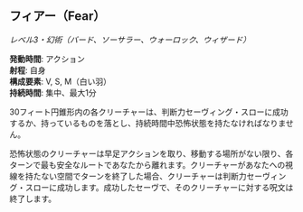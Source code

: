 ## フィアー（Fear）
*レベル3・幻術（バード、ソーサラー、ウォーロック、ウィザード）*

**発動時間**: アクション  
**射程**: 自身  
**構成要素**: V, S, M（白い羽）  
**持続時間**: 集中、最大1分

30フィート円錐形内の各クリーチャーは、判断力セーヴィング・スローに成功するか、持っているものを落とし、持続時間中恐怖状態を持たなければなりません。

恐怖状態のクリーチャーは早足アクションを取り、移動する場所がない限り、各ターンで最も安全なルートであなたから離れます。クリーチャーがあなたへの視線を持たない空間でターンを終了した場合、クリーチャーは判断力セーヴィング・スローに成功します。成功したセーヴで、そのクリーチャーに対する呪文は終了します。